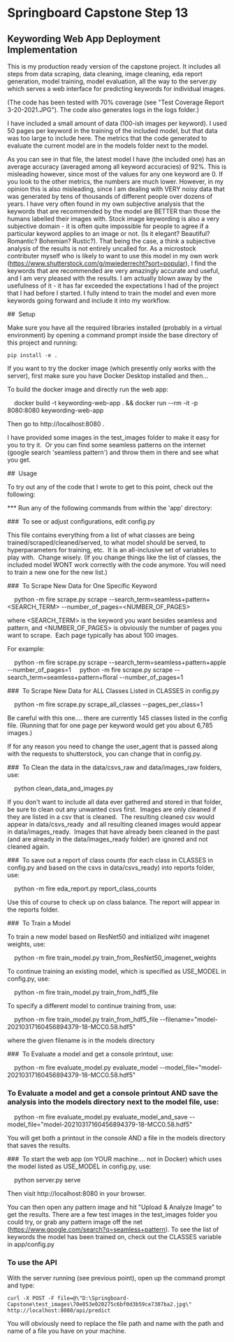 # Springboard Capstone Step 13
## Keywording Web App Deployment Implementation

This is my production ready version of the capstone project.  It includes all steps from data scraping, data cleaning, image cleaning, eda report generation, model training, model evaluation, all the way to the server.py which serves a web interface for predicting keywords for individual images.

(The code has been tested with 70% coverage (see "Test Coverage Report 3-20-2021.JPG").  The code also generates logs in the logs folder.)

I have included a small amount of data (100-ish images per keyword).  I used 50 pages per keyword in the training of the included model, but that data was too large to include here.  The metrics that the code generated to evaluate the current model are in the models folder next to the model.

As you can see in that file, the latest model I have (the included one) has an average accuracy (averaged among all keyword accuracies) of 92%.  This is misleading however, since most of the values for any one keyword are 0.  If you look to the other metrics, the numbers are much lower.  However, in my opinion this is also misleading, since I am dealing with VERY noisy data that was generated by tens of thousands of different people over dozens of years.  I have very often found in my own subjective analysis that the keywords that are recommended by the model are BETTER than those the humans labelled their images with.  Stock image keywording is also a very subjective domain - it is often quite impossible for people to agree if a particular keyword applies to an image or not. (Is it elegant? Beautiful? Romantic? Bohemian? Rustic?).  That being the case, a think a subjective analysis of the results is not entirely uncalled for.  As a microstock contributer myself who is likely to want to use this model in my own work (https://www.shutterstock.com/g/mwiederrecht?sort=popular), I find the keywords that are recommended are very amazingly accurate and useful, and I am very pleased with the results. I am actually blown away by the usefulness of it - it has far exceeded the expectations I had of the project that I had before I started.  I fully intend to train the model and even more keywords going forward and include it into my workflow.


##  Setup

Make sure you have all the required libraries installed (probably in a virtual environment) by opening a command prompt inside the base directory of this project and running:

    pip install -e .

If you want to try the docker image (which presently only works with the server), first make sure you have Docker Desktop installed and then...

To build the docker image and directly run the web app:

    docker build -t keywording-web-app . && docker run --rm -it -p 8080:8080 keywording-web-app

Then go to http://localhost:8080 .

I have provided some images in the test_images folder to make it easy for you to try it.  Or you can find some seamless patterns on the internet (google search 'seamless pattern') and throw them in there and see what you get.



##  Usage

To try out any of the code that I wrote to get to this point, check out the following:

*** Run any of the following commands from within the 'app' directory:

###  To see or adjust configurations, edit config.py

This file contains everything from a list of what classes are being trained/scraped/cleaned/served, to what model should be served, to hyperparameters for training, etc.  It is an all-inclusive set of variables to play with.  Change wisely.  (If you change things like the list of classes, the included model WONT work correctly with the code anymore.  You will need to train a new one for the new list.)

###  To Scrape New Data for One Specific Keyword

    python -m fire scrape.py scrape --search_term=seamless+pattern+<SEARCH_TERM> --number_of_pages=<NUMBER_OF_PAGES>

where <SEARCH_TERM> is the keyword you want besides seamless and pattern, 
and <NUMBER_OF_PAGES> is obviously the number of pages you want to scrape.  Each page typically has about 100 images.

For example:

    python -m fire scrape.py scrape --search_term=seamless+pattern+apple --number_of_pages=1
    python -m fire scrape.py scrape --search_term=seamless+pattern+floral --number_of_pages=1

###  To Scrape New Data for ALL Classes Listed in CLASSES in config.py

    python -m fire scrape.py scrape_all_classes --pages_per_class=1

Be careful with this one.... there are currently 145 classes listed in the config file.  (Running that for one page per keyword would get you about 6,785 images.)

If for any reason you need to change the user_agent that is passed along with the requests to shutterstock, you can change that in config.py.

###  To Clean the data in the data/csvs_raw and data/images_raw folders, use:

    python clean_data_and_images.py

If you don't want to include all data ever gathered and stored in that folder, be sure to clean out any unwanted csvs first.  Images are only cleaned if they are listed in a csv that is cleaned.  The resulting cleaned csv would appear in data/csvs_ready  and all resulting cleaned images would appear in data/images_ready.  Images that have already been cleaned in the past (and are already in the data/images_ready folder) are ignored and not cleaned again.

###  To save out a report of class counts (for each class in CLASSES in config.py and based on the csvs in data/csvs_ready) into reports folder, use:

    python -m fire eda_report.py report_class_counts

Use this of course to check up on class balance.  The report will appear in the reports folder.

###  To Train a Model

To train a new model based on ResNet50 and initialized wiht imagenet weights, use:

    python -m fire train_model.py train_from_ResNet50_imagenet_weights

To continue training an existing model, which is specified as USE_MODEL in config.py, use:

    python -m fire train_model.py train_from_hdf5_file

To specify a different model to continue training from, use:

    python -m fire train_model.py train_from_hdf5_file --filename="model-20210317160456894379-18-MCC0.58.hdf5"

where the given filename is in the models directory

###  To Evaluate a model and get a console printout, use:

    python -m fire evaluate_model.py evaluate_model --model_file="model-20210317160456894379-18-MCC0.58.hdf5"

### To Evaluate a model and get a console printout AND save the analysis into the models directory next to the model file, use:

    python -m fire evaluate_model.py evaluate_model_and_save --model_file="model-20210317160456894379-18-MCC0.58.hdf5"

You will get both a printout in the console AND a file in the models directory that saves the results.

###  To start the web app (on YOUR machine.... not in Docker) which uses the model listed as USE_MODEL in config.py, use:

    python server.py serve

Then visit http://localhost:8080 in your browser.

You can then open any pattern image and hit "Upload & Analyze Image" to get the results.  There are a few test images in the test_images folder you could try, or grab any pattern image off the net (https://www.google.com/search?q=seamless+pattern).  To see the list of keywords the model has been trained on, check out the CLASSES variable in app/config.py

### To use the API

With the server running (see previous point), open up the command prompt and type:

    curl -X POST -F file=@\"D:\Springboard-Capstone\test_images\70e053e020275c6bf0d3b59ce7307ba2.jpg\" http://localhost:8080/api/predict

You will obviously need to replace the file path and name with the path and name of a file you have on your machine.
